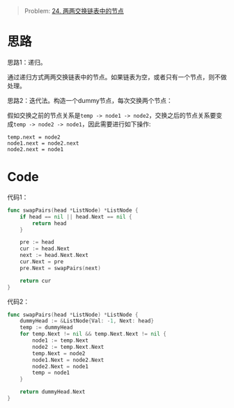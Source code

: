 
> Problem: [24. 两两交换链表中的节点](https://leetcode.cn/problems/swap-nodes-in-pairs/description/)


# 思路
思路1：递归。

通过递归方式两两交换链表中的节点。如果链表为空，或者只有一个节点，则不做处理。

思路2：迭代法。构造一个dummy节点，每次交换两个节点：

假如交换之前的节点关系是`temp -> node1 -> node2`，交换之后的节点关系要变成`temp -> node2 -> node1`，因此需要进行如下操作:
```
temp.next = node2
node1.next = node2.next
node2.next = node1
```

# Code
代码1：
```go
func swapPairs(head *ListNode) *ListNode {
	if head == nil || head.Next == nil {
		return head
	}

	pre := head
	cur := head.Next
	next := head.Next.Next
	cur.Next = pre
	pre.Next = swapPairs(next)

	return cur
}
```

代码2：
```go
func swapPairs(head *ListNode) *ListNode {
	dummyHead := &ListNode{Val: -1, Next: head}
	temp := dummyHead
	for temp.Next != nil && temp.Next.Next != nil {
		node1 := temp.Next
		node2 := temp.Next.Next
		temp.Next = node2
		node1.Next = node2.Next
		node2.Next = node1
		temp = node1
	}

	return dummyHead.Next
}
```
  
